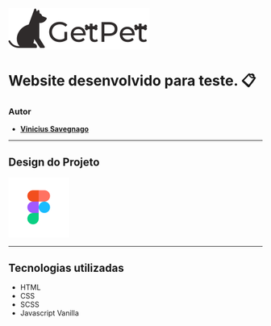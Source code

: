 ![Get a Pet Logo](https://github.com/savegdesigner/GetPet/blob/master/assets/icons/getpet-logo.svg)

# Website desenvolvido para teste. :clipboard:

### Autor 
- [**Vinicius Savegnago**](https://www.instagram.com/vsgdesigner/)

---

## Design do Projeto

[![Figma Logo](https://github.com/savegdesigner/GetPet/blob/master/figma-logo.svg)](https://www.figma.com/file/TmvjislaRufJB0ycteMuEs/Get-a-Pet)

---

## Tecnologias utilizadas

- HTML
- CSS
- SCSS
- Javascript Vanilla

